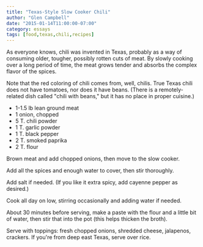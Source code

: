 ```yaml
---
title: "Texas-Style Slow Cooker Chili"
author: "Glen Campbell"
date: "2015-01-14T11:00:00-07:00"
category: essays
tags: [food,texas,chili,recipes]
---
```

As everyone knows, chili was invented in Texas, probably as a way of consuming
older, tougher, possibly rotten cuts of meat. By slowly cooking over a long 
period of time, the meat grows tender and absorbs the complex flavor of the 
spices. 

Note that the red coloring of chili comes from, well, chilis. True Texas chili 
does not have tomatoes, nor does it have beans. (There is a remotely-related dish called "chili with beans," but it has no place in proper cuisine.)

* 1-1.5 lb lean ground meat
* 1 onion, chopped
* 5 T. chili powder
* 1 T. garlic powder
* 1 T. black pepper
* 2 T. smoked paprika
* 2 T. flour

Brown meat and add chopped onions, then move to the slow cooker. 

Add all the spices and enough water to cover, then stir thoroughly.

Add salt if needed. (If you like it extra spicy, add cayenne pepper as desired.)

Cook all day on low, stirring occasionally and adding water if needed.

About 30 minutes before serving, make a paste with the flour and a
little bit of water, then stir that into the pot (this helps thicken
the broth).

Serve with toppings: fresh chopped onions, shredded cheese, jalapenos,
crackers. If you're from deep east Texas, serve over rice.
